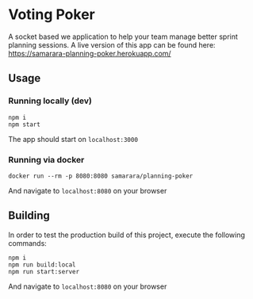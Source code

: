 # Voting Poker

A socket based we application to help your team manage better sprint planning sessions. A live version of this app can be found here: https://samarara-planning-poker.herokuapp.com/

## Usage

### Running locally (dev)
```
npm i
npm start
```
The app should start on `localhost:3000`

### Running via docker 
```
docker run --rm -p 8080:8080 samarara/planning-poker
```
And navigate to `localhost:8080` on your browser

## Building
In order to test the production build of this project, execute the following commands:
```
npm i
npm run build:local
npm run start:server
```
And navigate to `localhost:8080` on your browser

